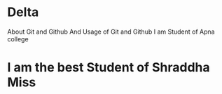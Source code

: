 # Delta
About Git and Github
And Usage of Git and Github
I am Student of Apna college
# I am the best Student of Shraddha Miss
